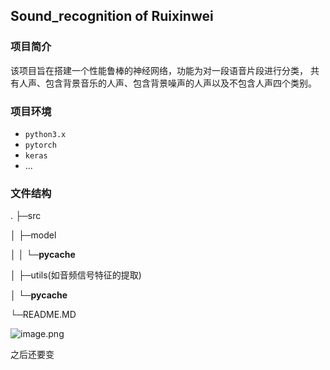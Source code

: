 ## Sound_recognition of Ruixinwei

### 项目简介
该项目旨在搭建一个性能鲁棒的神经网络，功能为对一段语音片段进行分类，
共有人声、包含背景音乐的人声、包含背景噪声的人声以及不包含人声四个类别。

### 项目环境
* `python3.x`
* `pytorch`
* `keras`
* ...

### 文件结构
.
├─src

│   ├─model

│   │  └─__pycache__

│   ├─utils(如音频信号特征的提取)

│   └─__pycache__

└─README.MD

![image.png](https://i.loli.net/2021/06/01/MfoLhy4rvA7qzNG.png)

之后还要变

